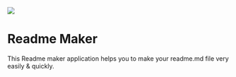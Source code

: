 <p><img src="https://github.com/ashrafchowdury/readme-images/blob/main/ashraf_chowdury_readme-maker.png?raw=true"></p>
<h1>Readme Maker</h1>
<p>This Readme maker application helps you to make your readme.md file very easily &amp; quickly.</p>